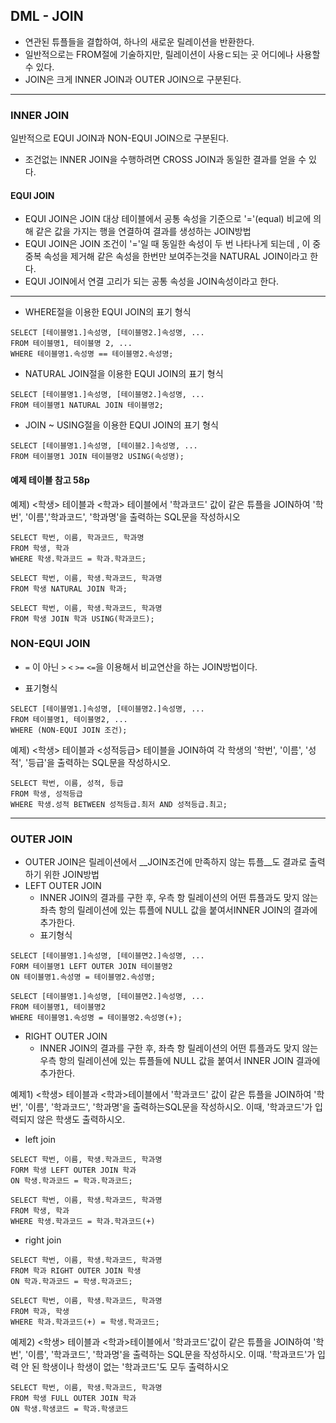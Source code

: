 ## DML - JOIN

- 연관된 튜플들을 결합하여, 하나의 새로운 릴레이션을 반환한다.
- 일반적으로는 FROM절에 기술하지만, 릴레이션이 사용ㄷ되는 곳 어디에나 사용할 수 있다.
- JOIN은 크게 INNER JOIN과 OUTER JOIN으로 구분된다.

-------------------

### INNER JOIN

일반적으로 EQUI JOIN과 NON-EQUI JOIN으로 구분된다.

- 조건없는 INNER JOIN을 수행하려면 CROSS JOIN과 동일한 결과를 얻을 수 있다.



#### EQUI JOIN

- EQUI JOIN은 JOIN 대상 테이블에서 공통 속성을 기준으로 '='(equal) 비교에 의해 같은 값을 가지는 행을 연결하여 결과를 생성하는 JOIN방법
- EQUI JOIN은 JOIN 조건이 '='일 때 동일한 속성이 두 번 나타나게 되는데 , 이 중 중복 속성을 제거해 같은 속성을 한번만 보여주는것을 NATURAL JOIN이라고 한다. 
- EQUI JOIN에서 연결 고리가 되는 공통 속성을 JOIN속성이라고 한다.

-------------------

- WHERE절을 이용한 EQUI JOIN의 표기 형식

```
SELECT [테이블명1.]속성명, [테이블명2.]속성명, ...
FROM 테이블명1, 테이블명 2, ...
WHERE 테이블명1.속성명 == 테이블명2.속성명;
```

- NATURAL JOIN절을 이용한 EQUI JOIN의 표기 형식

```
SELECT [테이블명1.]속성명, [테이블명2.]속성명, ...
FROM 테이블명1 NATURAL JOIN 테이블명2;
```

- JOIN ~ USING절을 이용한 EQUI JOIN의 표기 형식

```
SELECT [테이블명1.]속성명, [테이블2.]속성명, ...
FROM 테이블명1 JOIN 테이블명2 USING(속성명);
```



#### 예제 테이블 참고 58p

예제) <학생> 테이블과 <학과> 테이블에서 '학과코드' 값이 같은 튜플을 JOIN하여 '학번', '이름','학과코드', '학과명'을 출력하는 SQL문을 작성하시오

```
SELECT 학번, 이름, 학과코드, 학과명
FROM 학생, 학과
WHERE 학생.학과코드 = 학과.학과코드;
```

```
SELECT 학번, 이름, 학생.학과코드, 학과명
FROM 학생 NATURAL JOIN 학과;
```

```
SELECT 학번, 이름, 학생.학과코드, 학과명
FROM 학생 JOIN 학과 USING(학과코드);
```



### NON-EQUI JOIN

- `=` 이 아닌 `>` `<` `>=` `<=`을 이용해서 비교연산을 하는 JOIN방법이다.

- 표기형식

```
SELECT [테이블명1.]속성명, [테이블명2.]속성명, ...
FROM 테이블명1, 테이블명2, ...
WHERE (NON-EQUI JOIN 조건);
```



예제) <학생> 테이블과 <성적등급> 테이블을 JOIN하여 각 학생의 '학번', '이름', '성적', '등급'을 출력하는 SQL문을 작성하시오.

```
SELECT 학번, 이름, 성적, 등급
FROM 학생, 성적등급
WHERE 학생.성적 BETWEEN 성적등급.최저 AND 성적등급.최고;
```

----------------

### OUTER JOIN

- OUTER JOIN은 릴레이션에서 __JOIN조건에 만족하지 않는 튜플__도 결과로 출력하기 위한 JOIN방법
- LEFT OUTER JOIN
  - INNER JOIN의 결과를 구한 후, 우측 항 릴레이션의 어떤 튜플과도 맞지 않는 좌측 항의 릴레이션에 있는 튜플에 NULL 값을 붙여서INNER JOIN의 결과에 추가한다.
  - 표기형식

```
SELECT [테이블명1.]속성명, [테이블면2.]속성명, ...
FORM 테이블명1 LEFT OUTER JOIN 테이블명2
ON 테이블명1.속성명 = 테이블명2.속성명;
```

```
SELECT [테이블명1.]속성명, [테이블면2.]속성명, ...
FROM 테이블명1, 테이블명2
WHERE 테이블명1.속성명 = 테이블명2.속성명(+);
```



- RIGHT OUTER JOIN
  - INNER JOIN의 결과를 구한 후, 좌측 항 릴레이션의 어떤 튜플과도 맞지 않는 우측 항의 릴레이션에 있는 튜플들에 NULL 값을 붙여서 INNER JOIN 결과에 추가한다.



예제1) <학생> 테이블과 <학과>테이블에서 '학과코드' 값이 같은 튜플을 JOIN하여 '학번', '이름', '학과코드', '학과명'을 출력하는SQL문을 작성하시오. 이때, '학과코드'가 입력되지 않은 학생도 출력하시오.

- left join

```
SELECT 학번, 이름, 학생.학과코드, 학과명
FORM 학생 LEFT OUTER JOIN 학과
ON 학생.학과코드 = 학과.학과코드;
```

```
SELECT 학번, 이름, 학생.학과코드, 학과명
FROM 학생, 학과
WHERE 학생.학과코드 = 학과.학과코드(+)
```

- right join

```
SELECT 학번, 이름, 학생.학과코드, 학과명
FROM 학과 RIGHT OUTER JOIN 학생
ON 학과.학과코드 = 학생.학과코드;
```

```
SELECT 학번, 이름, 학생.학과코드, 학과명
FROM 학과, 학생
WHERE 학과.학과코드(+) = 학생.학과코드;
```



예제2) <학생> 테이블과 <학과>테이블에서 '학과코드'값이 같은 튜플을 JOIN하여 '학번', '이름', '학과코드', '학과명'을 출력하는 SQL문을 작성하시오. 이때. '학과코드'가 입력 안 된 학생이나 학생이 없는 '학과코드'도 모두 출력하시오

```
SELECT 학번, 이름, 학생.학과코드, 학과명
FROM 학생 FULL OUTER JOIN 학과
ON 학생.학생코드 = 학과.학생코드
```
